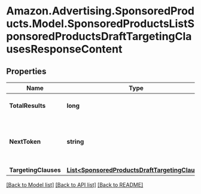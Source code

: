 # Amazon.Advertising.SponsoredProducts.Model.SponsoredProductsListSponsoredProductsDraftTargetingClausesResponseContent

## Properties

Name | Type | Description | Notes
------------ | ------------- | ------------- | -------------
**TotalResults** | **long** | The total number of entities | [optional] 
**NextToken** | **string** | token value allowing to navigate to the next response page | [optional] 
**TargetingClauses** | [**List&lt;SponsoredProductsDraftTargetingClause&gt;**](SponsoredProductsDraftTargetingClause.md) |  | [optional] 

[[Back to Model list]](../README.md#documentation-for-models) [[Back to API list]](../README.md#documentation-for-api-endpoints) [[Back to README]](../README.md)

